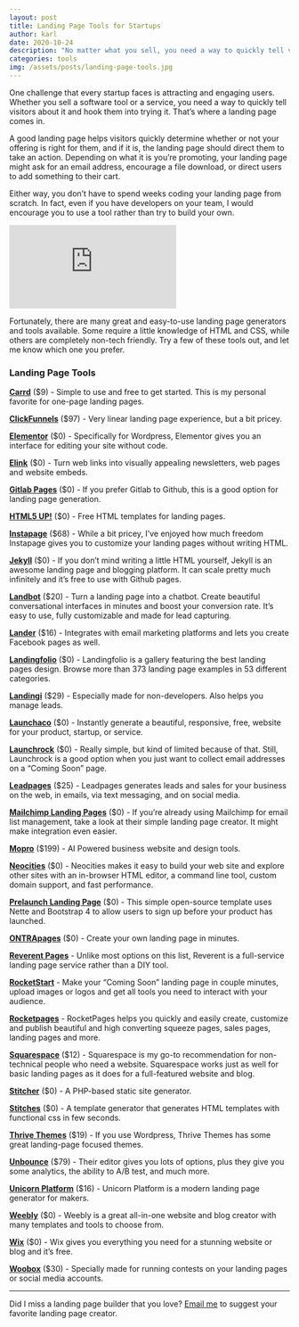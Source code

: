```yaml
---
layout: post
title: Landing Page Tools for Startups 
author: karl
date: 2020-10-24
description: "No matter what you sell, you need a way to quickly tell visitors about it and hook them into trying it. That’s where a landing page comes in."
categories: tools
img: /assets/posts/landing-page-tools.jpg
---
```


One challenge that every startup faces is attracting and engaging users. Whether you sell a software tool or a service, you need a way to quickly tell visitors about it and hook them into trying it. That’s where a landing page comes in.

A good landing page helps visitors quickly determine whether or not your offering is right for them, and if it is, the landing page should direct them to take an action. Depending on what it is you’re promoting, your landing page might ask for an email address, encourage a file download, or direct users to add something to their cart.

Either way, you don’t have to spend weeks coding your landing page from scratch. In fact, even if you have developers on your team, I would encourage you to use a tool rather than try to build your own.

<div class='embed-container'>
<iframe src='https://www.youtube.com/embed/E7QLO3mgmo4' frameborder='0' allowfullscreen></iframe>
</div>

<!-- signup -->

Fortunately, there are many great and easy-to-use landing page generators and tools available. Some require a little knowledge of HTML and CSS, while others are completely non-tech friendly. Try a few of these tools out, and let me know which one you prefer.

### Landing Page Tools

**[Carrd](https://carrd.co/)** ($9) - Simple to use and free to get started. This is my personal favorite for one-page landing pages.

**[ClickFunnels](https://www.clickfunnels.com/)** ($97) - Very linear landing page experience, but a bit pricey.

**[Elementor](https://elementor.com/)** ($0) - Specifically for Wordpress, Elementor gives you an interface for editing your site without code.

**[Elink](https://elink.io/)** ($0) - Turn web links into visually appealing newsletters, web pages and website embeds.

**[Gitlab Pages](https://about.gitlab.com/2016/04/07/gitlab-pages-setup/)** ($0) - If you prefer Gitlab to Github, this is a good option for landing page generation.

**[HTML5 UP!](https://html5up.net/)** ($0) - Free HTML templates for landing pages.

**[Instapage](https://instapage.com/)** ($68) - While a bit pricey, I’ve enjoyed how much freedom Instapage gives you to customize your landing pages without writing HTML.

**[Jekyll](https://jekyllrb.com/)** ($0) - If you don’t mind writing a little HTML yourself, Jekyll is an awesome landing page and blogging platform. It can scale pretty much infinitely and it’s free to use with Github pages.

**[Landbot](https://landbot.io/)** ($20) - Turn a landing page into a chatbot. Create beautiful conversational interfaces in minutes and boost your conversion rate. It’s easy to use, fully customizable and made for lead capturing.

**[Lander](https://landerapp.com/)** ($16) - Integrates with email marketing platforms and lets you create Facebook pages as well.

**[Landingfolio](http://www.landingfolio.com/)** ($0) - Landingfolio is a gallery featuring the best landing pages design. Browse more than 373 landing page examples in 53 different categories.

**[Landingi](https://landingi.com/)** ($29) - Especially made for non-developers. Also helps you manage leads.

**[Launchaco](http://launchaco.com/)** ($0) - Instantly generate a beautiful, responsive, free, website for your product, startup, or service.

**[Launchrock](https://www.launchrock.com/)** ($0) - Really simple, but kind of limited because of that. Still, Launchrock is a good option when you just want to collect email addresses on a “Coming Soon” page.

**[Leadpages](https://www.leadpages.net/welcome)** ($25) - Leadpages generates leads and sales for your business on the web, in emails, via text messaging, and on social media.

**[Mailchimp Landing Pages](https://mailchimp.com/features/landing-pages/)** ($0) - If you’re already using Mailchimp for email list management, take a look at their simple landing page creator. It might make integration even easier.

**[Mopro](https://www.mopro.com/)** ($199) - AI Powered business website and design tools.

**[Neocities](https://neocities.org/)** ($0) - Neocities makes it easy to build your web site and explore other sites with an in-browser HTML editor, a command line tool, custom domain support, and fast performance.

**[Prelaunch Landing Page](https://github.com/evasio/prelaunch-landing-page)** ($0) - This simple open-source template uses Nette and Bootstrap 4 to allow users to sign up before your product has launched.

**[ONTRApages](https://ontrapages.com/)** ($0) - Create your own landing page in minutes.

**[Reverent Pages](https://www.reverentpages.com/)** - Unlike most options on this list, Reverent is a full-service landing page service rather than a DIY tool.

**[RocketStart](http://rocketstart.me/en/)** - Make your “Coming Soon” landing page in couple minutes, upload images or logos and get all tools you need to interact with your audience.

**[Rocketpages](http://www.rocketpages.net/)** - RocketPages helps you quickly and easily create, customize and publish beautiful and high converting squeeze pages, sales pages, landing pages and more.

**[Squarespace](https://www.squarespace.com/)** ($12) - Squarespace is my go-to recommendation for non-technical people who need a website. Squarespace works just as well for basic landing pages as it does for a full-featured website and blog.

**[Stitcher](https://www.stitcher.io/)** ($0) - A PHP-based static site generator.

**[Stitches](http://stitches.hyperyolo.com/)** ($0) - A template generator that generates HTML templates with functional css in few seconds.

**[Thrive Themes](https://thrivethemes.com/)** ($19) - If you use Wordpress, Thrive Themes has some great landing-page focused themes.

**[Unbounce](https://unbounce.com/)** ($79) - Their editor gives you lots of options, plus they give you some analytics, the ability to A/B test, and much more.

**[Unicorn Platform](https://unicornplatform.com/)** ($16) - Unicorn Platform is a modern landing page generator for makers.

**[Weebly](https://www.weebly.com/)** ($0) - Weebly is a great all-in-one website and blog creator with many templates and tools to choose from.

**[Wix](https://www.wix.com/)** ($0) - Wix gives you everything you need for a stunning website or blog and it’s free.

**[Woobox](https://woobox.com/)** ($30) - Specially made for running contests on your landing pages or social media accounts.

---

Did I miss a landing page builder that you love? [Email me](mailto:karl@draft.dev) to suggest your favorite landing page creator.
